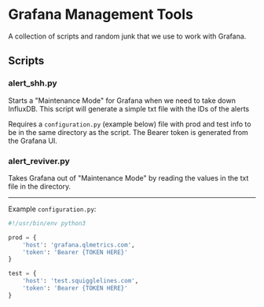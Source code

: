 # Grafana Management Tools

A collection of scripts and random junk that we use to work with Grafana.

## Scripts

### alert_shh.py

Starts a "Maintenance Mode" for Grafana when we need to take down InfluxDB. This script will generate a simple txt file with the IDs of the alerts

Requires a `configuration.py` (example below) file with prod and test info to be in the same directory as the script. The Bearer token is generated from the Grafana UI.

### alert_reviver.py

Takes Grafana out of "Maintenance Mode" by reading the values in the txt file in the directory.

---

Example `configuration.py`:

```python
#!/usr/bin/env python3

prod = {
    'host': 'grafana.qlmetrics.com',
    'token': 'Bearer {TOKEN HERE}'
}

test = {
    'host': 'test.squigglelines.com',
    'token': 'Bearer {TOKEN HERE}'
}
```
